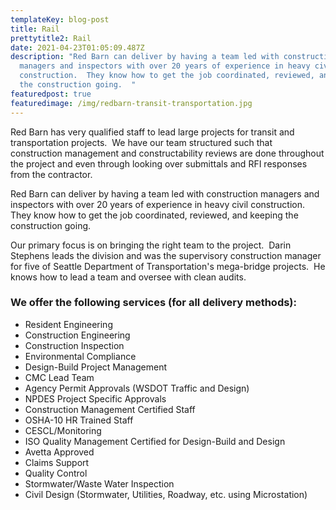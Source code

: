 ```yaml
---
templateKey: blog-post
title: Rail
prettytitle2: Rail
date: 2021-04-23T01:05:09.487Z
description: "Red Barn can deliver by having a team led with construction
  managers and inspectors with over 20 years of experience in heavy civil
  construction.  They know how to get the job coordinated, reviewed, and keeping
  the construction going.  "
featuredpost: true
featuredimage: /img/redbarn-transit-transportation.jpg
---
```

Red Barn has very qualified staff to lead large projects for transit and transportation projects.  We have our team structured such that construction management and constructability reviews are done throughout the project and even through looking over submittals and RFI responses from the contractor.  

Red Barn can deliver by having a team led with construction managers and inspectors with over 20 years of experience in heavy civil construction.  They know how to get the job coordinated, reviewed, and keeping the construction going.  

Our primary focus is on bringing the right team to the project.  Darin Stephens leads the division and was the supervisory construction manager for five of Seattle Department of Transportation's mega-bridge projects.  He knows how to lead a team and oversee with clean audits.  

### We offer the following services (for all delivery methods):

* Resident Engineering
* Construction Engineering
* Construction Inspection
* Environmental Compliance
* Design-Build Project Management
* CMC Lead Team
* Agency Permit Approvals (WSDOT Traffic and Design)
* NPDES Project Specific Approvals
* Construction Management Certified Staff
* OSHA-10 HR Trained Staff
* CESCL/Monitoring
* ISO Quality Management Certified for Design-Build and Design
* Avetta Approved
* Claims Support
* Quality Control
* Stormwater/Waste Water Inspection
* Civil Design (Stormwater, Utilities, Roadway, etc. using Microstation)